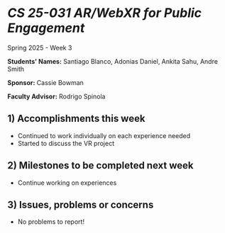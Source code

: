 # *CS 25-031 AR/WebXR for Public Engagement*

Spring 2025 - Week 3

**Students' Names:**
Santiago Blanco, Adonias Daniel, Ankita Sahu, Andre Smith  

**Sponsor:**
Cassie Bowman  

**Faculty Advisor:**
Rodrigo Spinola  

## 1) Accomplishments this week ##
   - Continued to work individually on each experience needed
   - Started to discuss the VR project

## 2) Milestones to be completed next week ##
   - Continue working on experiences

## 3) Issues, problems or concerns ##
   - No problems to report!